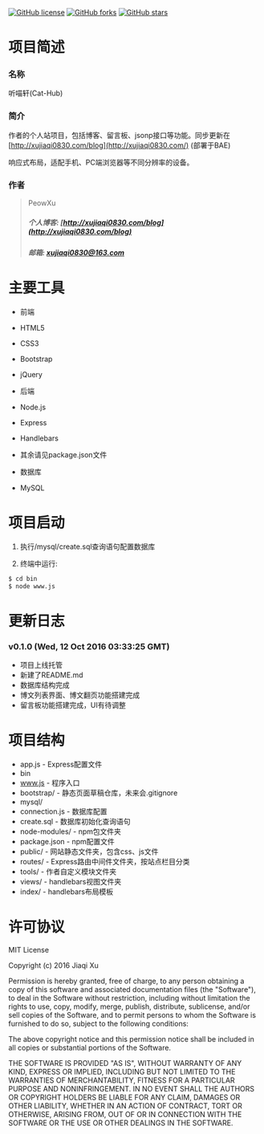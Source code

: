 [![GitHub license](https://img.shields.io/badge/license-MIT-brightgreen.svg)](https://raw.githubusercontent.com/xujiaqi0830/Cat-Hub/master/LICENSE)
[![GitHub forks](https://img.shields.io/github/forks/xujiaqi0830/Cat-Hub.svg)](https://github.com/xujiaqi0830/Cat-Hub/network)
[![GitHub stars](https://img.shields.io/github/stars/xujiaqi0830/Cat-Hub.svg)](https://github.com/xujiaqi0830/Cat-Hub/stargazers)
# 项目简述

### 名称

听喵轩(Cat-Hub)

### 简介

作者的个人站项目，包括博客、留言板、jsonp接口等功能。同步更新在[http://xujiaqi0830.com/blog](http://xujiaqi0830.com/) (部署于BAE)

响应式布局，适配手机、PC端浏览器等不同分辨率的设备。

### 作者

> PeowXu
> ##### 个人博客: [http://xujiaqi0830.com/blog](http://xujiaqi0830.com/blog)
> ##### 邮箱: [xujiaqi0830@163.com](mailto:xujiaqi0830@163.com)

# 主要工具

 - 前端
  - HTML5
  - CSS3
  - Bootstrap
  - jQuery

 - 后端
  - Node.js
  - Express
  - Handlebars
  - 其余请见package.json文件

 - 数据库
  - MySQL

# 项目启动

1. 执行/mysql/create.sql查询语句配置数据库


2. 终端中运行: 

```bash
$ cd bin
$ node www.js
```

# 更新日志

### v0.1.0 (Wed, 12 Oct 2016 03:33:25 GMT)
- 项目上线托管
- 新建了README.md
- 数据库结构完成
- 博文列表界面、博文翻页功能搭建完成
- 留言板功能搭建完成，UI有待调整

# 项目结构


- app.js - Express配置文件
- bin
 - www.js - 程序入口
- bootstrap/ - 静态页面草稿仓库，未来会.gitignore
- mysql/
 - connection.js - 数据库配置
 - create.sql - 数据库初始化查询语句
- node-modules/ - npm包文件夹
- package.json - npm配置文件
- public/ - 网站静态文件夹，包含css、js文件
- routes/ - Express路由中间件文件夹，按站点栏目分类
- tools/ - 作者自定义模块文件夹
- views/ - handlebars视图文件夹
 - index/ - handlebars布局模板

# 许可协议

MIT License

Copyright (c) 2016 Jiaqi Xu

Permission is hereby granted, free of charge, to any person obtaining a copy
of this software and associated documentation files (the "Software"), to deal
in the Software without restriction, including without limitation the rights
to use, copy, modify, merge, publish, distribute, sublicense, and/or sell
copies of the Software, and to permit persons to whom the Software is
furnished to do so, subject to the following conditions:

The above copyright notice and this permission notice shall be included in all
copies or substantial portions of the Software.

THE SOFTWARE IS PROVIDED "AS IS", WITHOUT WARRANTY OF ANY KIND, EXPRESS OR
IMPLIED, INCLUDING BUT NOT LIMITED TO THE WARRANTIES OF MERCHANTABILITY,
FITNESS FOR A PARTICULAR PURPOSE AND NONINFRINGEMENT. IN NO EVENT SHALL THE
AUTHORS OR COPYRIGHT HOLDERS BE LIABLE FOR ANY CLAIM, DAMAGES OR OTHER
LIABILITY, WHETHER IN AN ACTION OF CONTRACT, TORT OR OTHERWISE, ARISING FROM,
OUT OF OR IN CONNECTION WITH THE SOFTWARE OR THE USE OR OTHER DEALINGS IN THE
SOFTWARE.